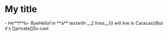 <h1>My title</h1>- He**l**lo- ByeHelloI'm **a** textwith __2 lines__((I will live in Caracas))But it's [[private]]So cool